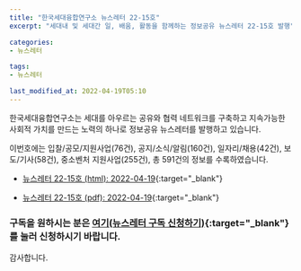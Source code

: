 ```yaml
---
title: "한국세대융합연구소 뉴스레터 22-15호"
excerpt: "세대내 및 세대간 일, 배움, 활동을 함께하는 정보공유 뉴스레터 22-15호 발행" 

categories:
- 뉴스레터

tags:
- 뉴스레터

last_modified_at: 2022-04-19T05:10
---
```


한국세대융합연구소는 세대를 아우르는 공유와 협력 네트워크를 구축하고 지속가능한 사회적 가치를 만드는 노력의 하나로 정보공유 뉴스레터를 발행하고 있습니다.

이번호에는 입찰/공모/지원사업(76건), 공지/소식/알림(160건), 일자리/채용(42건), 보도/기사(58건), 중소벤처 지원사업(255건), 총 591건의 정보를 수록하였습니다.

* [뉴스레터 22-15호 (html): 2022-04-19](https://gcrcenter.github.io/assets/htmls/gcrc_news_letter_20220419.html){:target="_blank"}

* [뉴스레터 22-15호 (pdf): 2022-04-19](https://gcrcenter.github.io/assets/pdfs/news_letter_20220419.pdf){:target="_blank"}


### 구독을 원하시는 분은 [여기(뉴스레터 구독 신청하기)](https://forms.gle/MJ5gVHCdunBXXWVB7){:target="_blank"} 를 눌러 신청하시기 바랍니다.


감사합니다.
